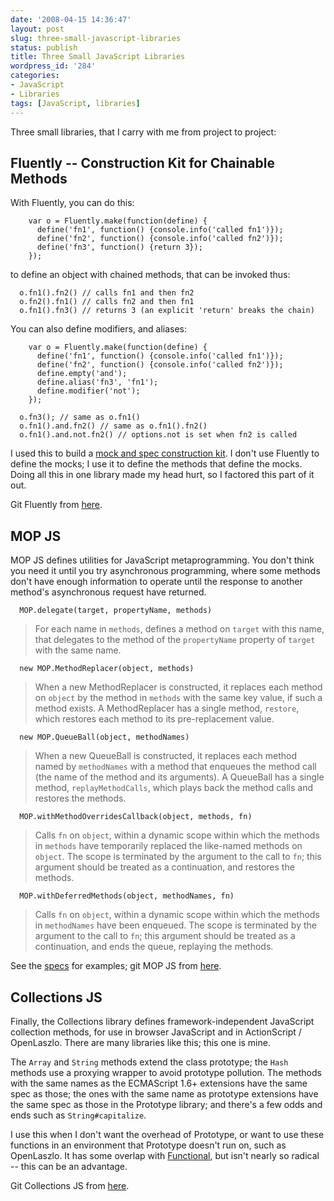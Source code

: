 ```yaml
---
date: '2008-04-15 14:36:47'
layout: post
slug: three-small-javascript-libraries
status: publish
title: Three Small JavaScript Libraries
wordpress_id: '284'
categories:
- JavaScript
- Libraries
tags: [JavaScript, libraries]
---
```


Three small libraries, that I carry with me from project to project:

## Fluently -- Construction Kit for Chainable Methods

With Fluently, you can do this:

        var o = Fluently.make(function(define) {
          define('fn1', function() {console.info('called fn1')});
          define('fn2', function() {console.info('called fn2')});
          define('fn3', function() {return 3});
        });

to define an object with chained methods, that can be invoked thus:

      o.fn1().fn2() // calls fn1 and then fn2
      o.fn2().fn1() // calls fn2 and then fn1
      o.fn1().fn3() // returns 3 (an explicit 'return' breaks the chain)

You can also define modifiers, and aliases:

        var o = Fluently.make(function(define) {
          define('fn1', function() {console.info('called fn1')});
          define('fn2', function() {console.info('called fn2')});
          define.empty('and');
          define.alias('fn3', 'fn1');
          define.modifier('not');
        });
      
      o.fn3(); // same as o.fn1()
      o.fn1().and.fn2() // same as o.fn1().fn2()
      o.fn1().and.not.fn2() // options.not is set when fn2 is called

I used this to build a [mock and spec construction kit](http://github.com/osteele/lztestkit).  I don't use Fluently to define the mocks; I use it to define the methods that define the mocks.  Doing all this in one library made my head hurt, so I factored this part of it out.

Git Fluently from [here](http://github.com/osteele/fluently).

## MOP JS

MOP JS defines utilities for JavaScript metaprogramming.  You don't think you need it until you try asynchronous programming, where some methods don't have enough information to operate until the response to another method's asynchronous request have returned.

      MOP.delegate(target, propertyName, methods)

> For each name in `methods`, defines a method on `target` with this
name, that delegates to the method of the `propertyName` property
of `target` with the same name.

      new MOP.MethodReplacer(object, methods)

> When a new MethodReplacer is constructed, it replaces each method
on `object` by the method in `methods` with the same key value, if
such a method exists.  A MethodReplacer has a single method,
`restore`, which restores each method to its pre-replacement
value.

      new MOP.QueueBall(object, methodNames)

> When a new QueueBall is constructed, it replaces each method named
by `methodNames` with a method that enqueues the method call (the
name of the method and its arguments).  A QueueBall has a single
method, `replayMethodCalls`, which plays back the method calls and
restores the methods.

      MOP.withMethodOverridesCallback(object, methods, fn)

> Calls `fn` on `object`, within a dynamic scope within which the
methods in `methods` have temporarily replaced the like-named
methods on `object`.  The scope is terminated by the argument to
the call to `fn`; this argument should be treated as a
continuation, and restores the methods.

      MOP.withDeferredMethods(object, methodNames, fn)

> Calls `fn` on `object`, within a dynamic scope within which the
methods in `methodNames` have been enqueued.  The scope is
terminated by the argument to the call to `fn`; this argument
should be treated as a continuation, and ends the queue, replaying
the methods.

See the [specs](http://github.com/osteele/mop-js/tree/master/specs/mop-specs.js) for examples; git MOP JS from [here](http://github.com/osteele/mop-js).

## Collections JS

Finally, the Collections library defines framework-independent JavaScript collection methods, for use in browser JavaScript and in ActionScript / OpenLaszlo.  There are many libraries like this; this one is mine.

The `Array` and `String` methods extend the class prototype; the `Hash` methods use a proxying wrapper to avoid prototype pollution.  The methods with the same names as the ECMAScript 1.6+ extensions have the same spec as those; the ones with the same name as prototype extensions have the same spec as those in the Prototype library; and there's a few odds and ends such as `String#capitalize`.

I use this when I don't want the overhead of Prototype, or want to use these functions in an environment that Prototype doesn't run on, such as OpenLaszlo.  It has some overlap with [Functional](http://osteele.com/sources/javascript/functional/), but isn't nearly so radical -- this can be an advantage.

Git Collections JS from [here](http://github.com/osteele/collections-js).

